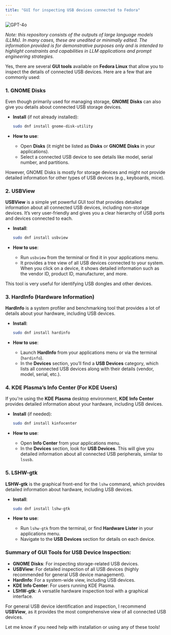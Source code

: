 ```yaml
---
title: "GUI for inspecting USB devices connected to Fedora"
---
```

![GPT-4o](https://img.shields.io/badge/GPT--4o-3333FF?style=for-the-badge&logo=openai&logoColor=white)



*Note: this repository consists of the outputs of large language models (LLMs). In many cases, these are unedited or minimally edited. The information provided is for demonstrative purposes only and is intended to highlight constraints and capabilities in LLM applications and prompt engineering strategies.*


Yes, there are several **GUI tools** available on **Fedora Linux** that allow you to inspect the details of connected USB devices. Here are a few that are commonly used:

### 1. **GNOME Disks**
Even though primarily used for managing storage, **GNOME Disks** can also give you details about connected USB storage devices.

- **Install** (if not already installed):
  ```bash
  sudo dnf install gnome-disk-utility
  ```

- **How to use**:
  - Open **Disks** (it might be listed as **Disks** or **GNOME Disks** in your applications).
  - Select a connected USB device to see details like model, serial number, and partitions.

However, GNOME Disks is mostly for storage devices and might not provide detailed information for other types of USB devices (e.g., keyboards, mice).

### 2. **USBView**
**USBView** is a simple yet powerful GUI tool that provides detailed information about all connected USB devices, including non-storage devices. It’s very user-friendly and gives you a clear hierarchy of USB ports and devices connected to each.

- **Install**:
  ```bash
  sudo dnf install usbview
  ```

- **How to use**:
  - Run `usbview` from the terminal or find it in your applications menu.
  - It provides a tree view of all USB devices connected to your system. When you click on a device, it shows detailed information such as the vendor ID, product ID, manufacturer, and more.

This tool is very useful for identifying USB dongles and other devices.

### 3. **HardInfo (Hardware Information)**
**HardInfo** is a system profiler and benchmarking tool that provides a lot of details about your hardware, including USB devices.

- **Install**:
  ```bash
  sudo dnf install hardinfo
  ```

- **How to use**:
  - Launch **HardInfo** from your applications menu or via the terminal (`hardinfo`).
  - In the **Devices** section, you’ll find a **USB Devices** category, which lists all connected USB devices along with their details (vendor, model, serial, etc.).

### 4. **KDE Plasma’s Info Center (For KDE Users)**
If you're using the **KDE Plasma** desktop environment, **KDE Info Center** provides detailed information about your hardware, including USB devices.

- **Install** (if needed):
  ```bash
  sudo dnf install kinfocenter
  ```

- **How to use**:
  - Open **Info Center** from your applications menu.
  - In the **Devices** section, look for **USB Devices**. This will give you detailed information about all connected USB peripherals, similar to `lsusb`.

### 5. **LSHW-gtk**
**LSHW-gtk** is the graphical front-end for the `lshw` command, which provides detailed information about hardware, including USB devices.

- **Install**:
  ```bash
  sudo dnf install lshw-gtk
  ```

- **How to use**:
  - Run `lshw-gtk` from the terminal, or find **Hardware Lister** in your applications menu.
  - Navigate to the **USB Devices** section for details on each device.

### Summary of GUI Tools for USB Device Inspection:
- **GNOME Disks**: For inspecting storage-related USB devices.
- **USBView**: For detailed inspection of all USB devices (highly recommended for general USB device management).
- **HardInfo**: For a system-wide view, including USB devices.
- **KDE Info Center**: For users running KDE Plasma.
- **LSHW-gtk**: A versatile hardware inspection tool with a graphical interface.

For general USB device identification and inspection, I recommend **USBView**, as it provides the most comprehensive view of all connected USB devices.

Let me know if you need help with installation or using any of these tools!